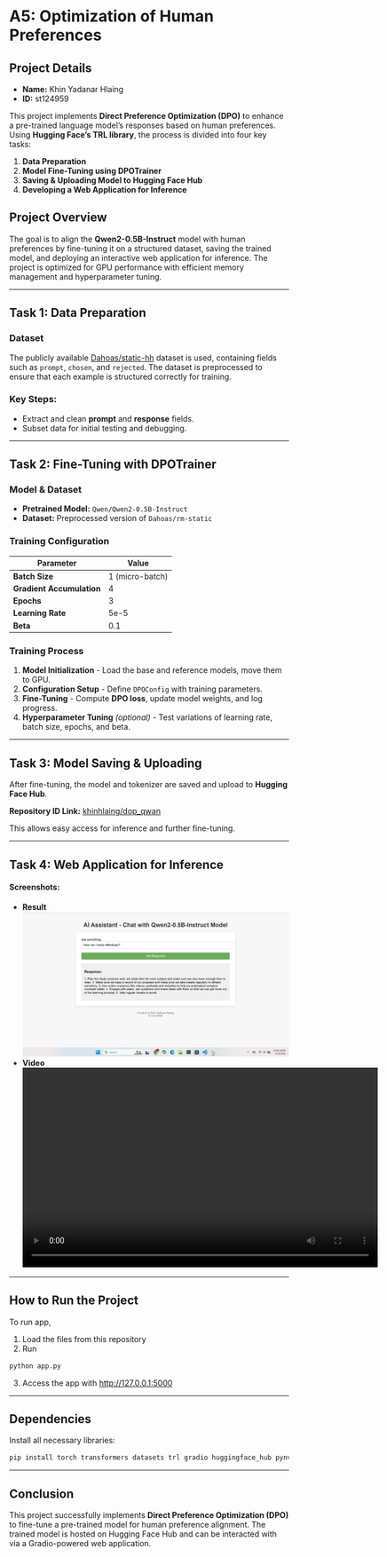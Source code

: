 # A5: Optimization of Human Preferences

## Project Details

- **Name:** Khin Yadanar Hlaing  
- **ID:** st124959  

This project implements **Direct Preference Optimization (DPO)** to enhance a pre-trained language model’s responses based on human preferences. Using **Hugging Face’s TRL library**, the process is divided into four key tasks:

1. **Data Preparation**  
2. **Model Fine-Tuning using DPOTrainer**  
3. **Saving & Uploading Model to Hugging Face Hub**  
4. **Developing a Web Application for Inference**  

## Project Overview

The goal is to align the **Qwen2-0.5B-Instruct** model with human preferences by fine-tuning it on a structured dataset, saving the trained model, and deploying an interactive web application for inference. The project is optimized for GPU performance with efficient memory management and hyperparameter tuning.

---

## Task 1: Data Preparation

### Dataset
The publicly available [Dahoas/static-hh](https://huggingface.co/datasets/Dahoas/static-hh) dataset is used, containing fields such as `prompt`, `chosen`, and `rejected`. The dataset is preprocessed to ensure that each example is structured correctly for training.

### Key Steps:
- Extract and clean **prompt** and **response** fields.
- Subset data for initial testing and debugging.

---

## Task 2: Fine-Tuning with DPOTrainer

### Model & Dataset
- **Pretrained Model:** `Qwen/Qwen2-0.5B-Instruct`
- **Dataset:** Preprocessed version of `Dahoas/rm-static`

### Training Configuration

| Parameter | Value |
|-----------|------|
| **Batch Size** | 1 (micro-batch) |
| **Gradient Accumulation** | 4 |
| **Epochs** | 3 |
| **Learning Rate** | 5e-5 |
| **Beta** | 0.1 |

### Training Process
1. **Model Initialization** - Load the base and reference models, move them to GPU.
2. **Configuration Setup** - Define `DPOConfig` with training parameters.
3. **Fine-Tuning** - Compute **DPO loss**, update model weights, and log progress.
4. **Hyperparameter Tuning** *(optional)* - Test variations of learning rate, batch size, epochs, and beta.

---

## Task 3: Model Saving & Uploading

After fine-tuning, the model and tokenizer are saved and upload to **Hugging Face Hub**.
 
   **Repository ID Link:** [khinhlaing/dop_qwan](https://huggingface.co/khinhlaing/dop_qwan/tree/main)

This allows easy access for inference and further fine-tuning.

---

## Task 4: Web Application for Inference

#### Screenshots:
- **Result**  
  ![Home](images/2.png)  
- **Video**  
  <video width="640" height="360" controls>
  <source src="video/DPO_Ass.mp4" type="video/mp4">
  Your browser does not support the video tag.
</video>

---

## How to Run the Project

To run app, 
1. Load the files from this repository
2. Run
```sh
python app.py
```
3. Access the app with http://127.0.0.1:5000 
---

## Dependencies
Install all necessary libraries:
```bash
pip install torch transformers datasets trl gradio huggingface_hub pynvml
```

---

## Conclusion
This project successfully implements **Direct Preference Optimization (DPO)** to fine-tune a pre-trained model for human preference alignment. The trained model is hosted on Hugging Face Hub and can be interacted with via a Gradio-powered web application.
